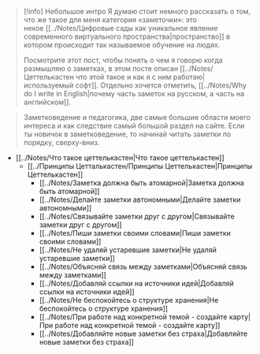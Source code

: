 
> [!info] Небольшое интро
> Я думаю стоит немного рассказать о том, что же такое для меня категория «заметочки»: это некое [[../Notes/Цифровые сады как уникальное явление современного виртуального пространства|пространство]] в котором происходит так называемое обучение на людях.
> 
> Посмотрите этот пост, чтобы понять о чем я говорю когда размышляю о заметках, в этом посте описан [[../Notes/Цеттелькастен что этой такое и как я с ним работаю|используемый софт]]. Отдельно хочется отметить, [[../Notes/Why do I write in English|почему часть заметок на русском, а часть на английском]].

> Заметковедение и педагогика, две самые большие области моего интереса и как следствие самый большой раздел на сайте. Если ты новичок в заметковедение, то начинай читать заметки по порядку, сверху-вниз.

- [[../Notes/Что такое цеттелькастен|Что такое цеттелькастен]]
	- [[../Принципы Цетталькастен/Принципы Цеттелькастен|Принципы Цеттелькастен]]
		- [[../Notes/Заметка должна быть атомарной|Заметка должна быть атомарной]]
		- [[../Notes/Делайте заметки автономными|Делайте заметки автономными]]
		- [[../Notes/Связывайте заметки друг с другом|Связывайте заметки друг с другом]]
		- [[../Notes/Пиши заметки своими словами|Пиши заметки своими словами]]
		- [[../Notes/Не удаляй устаревшие заметки|Не удаляй устаревшие заметки]]
		- [[../Notes/Объясняй связь между заметками|Объясняй связь между заметками]]
		- [[../Notes/Добавляй ссылки на источники идей|Добавляй ссылки на источники идей]]
		- [[../Notes/Не  беспокойтесь о структуре хранения|Не  беспокойтесь о структуре хранения]]
		- [[../Notes/При работе над конкретной темой - создайте карту|При работе над конкретной темой - создайте карту]]
		- [[../Notes/Добавляйте новые заметки без страха|Добавляйте новые заметки без страха]]